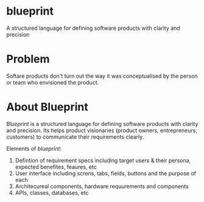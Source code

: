 # blueprint
A structured language for defining software products with clarity and precision

# Problem
Softare products don't turn out the way it was conceptualised by the person or team who envisioned the product. 

# About Blueprint
_Blueprint_ is a structured language for defining software products with clarity and precision. Its helps product visionaries (product owners, entrepreneurs, customers) to communicate their requirements clearly. 

Elements of _blueprint_:
1. Defintion of requirement specs including target users & their persona, expected benefites, feaures, etc 
2. User interface including screns, tabs, fields, buttons and the purpose of each
3. Architecureal components, hardware requurements and components
4. APIs, classes, databases, etc

